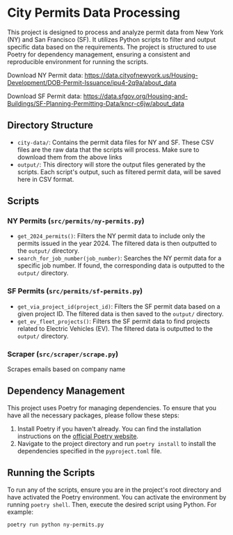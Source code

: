 # City Permits Data Processing

This project is designed to process and analyze permit data from New York (NY) and San Francisco (SF). It utilizes Python scripts to filter and output specific data based on the requirements. The project is structured to use Poetry for dependency management, ensuring a consistent and reproducible environment for running the scripts.

Download NY Permit data:
https://data.cityofnewyork.us/Housing-Development/DOB-Permit-Issuance/ipu4-2q9a/about_data

Download SF Permit data:
https://data.sfgov.org/Housing-and-Buildings/SF-Planning-Permitting-Data/kncr-c6jw/about_data

## Directory Structure
- `city-data/`: Contains the permit data files for NY and SF. These CSV files are the raw data that the scripts will process. Make sure to download them from the above links
- `output/`: This directory will store the output files generated by the scripts. Each script's output, such as filtered permit data, will be saved here in CSV format.

## Scripts

### NY Permits (`src/permits/ny-permits.py`)

- `get_2024_permits()`: Filters the NY permit data to include only the permits issued in the year 2024. The filtered data is then outputted to the `output/` directory.
- `search_for_job_number(job_number)`: Searches the NY permit data for a specific job number. If found, the corresponding data is outputted to the `output/` directory.

### SF Permits (`src/permits/sf-permits.py`)

- `get_via_project_id(project_id)`: Filters the SF permit data based on a given project ID. The filtered data is then saved to the `output/` directory.
- `get_ev_fleet_projects()`: Filters the SF permit data to find projects related to Electric Vehicles (EV). The filtered data is outputted to the `output/` directory.

### Scraper (`src/scraper/scrape.py`)
Scrapes emails based on company name 

## Dependency Management

This project uses Poetry for managing dependencies. To ensure that you have all the necessary packages, please follow these steps:

1. Install Poetry if you haven't already. You can find the installation instructions on the [official Poetry website](https://python-poetry.org/docs/).
2. Navigate to the project directory and run `poetry install` to install the dependencies specified in the `pyproject.toml` file.

## Running the Scripts

To run any of the scripts, ensure you are in the project's root directory and have activated the Poetry environment. You can activate the environment by running `poetry shell`. Then, execute the desired script using Python. For example:

```shell
poetry run python ny-permits.py
```